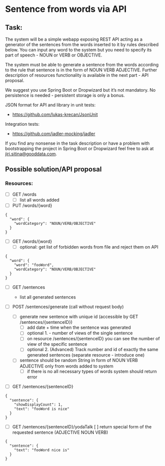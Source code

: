 # Sentence from words via API

## Task:
The system will be a simple webapp exposing REST API acting as a generator of the sentences from the words inserted to it by rules described below. You can input any word to the system but you need to specify its part of speech - NOUN or VERB or OBJECTIVE.

The system must be able to generate a sentence from the words according to the rule that sentence is in the form of NOUN VERB ADJECTIVE. Further description of resources functionality is available in the next part - API proposal.

We suggest you use Spring Boot or Dropwizard but it’s not mandatory. No persistence is needed -  persistent storage is only a bonus.

JSON format for API and library in unit tests:
  - https://github.com/lukas-krecan/JsonUnit
  
Integration tests:
  - https://github.com/jadler-mocking/jadler

If you find any nonsense in the task description or have a problem with bootstrapping the project in Spring Boot or Dropwizard feel free to ask at <jiri.sitina@gooddata.com>.

## Possible solution/API proposal
### Resources:

- [ ] GET /words
  - [ ] list all words added

- [ ] PUT /words/{word}
```
{
  "word": {
    "wordCategory": "NOUN/VERB/OBJECTIVE"
  }
}
```

- [ ] GET /words/{word}
  - [ ] optional: get list of forbidden words from file and reject them on API
```
{
  "word": {
    "word": "fooWord",
    "wordCategory": "NOUN/VERB/OBJECTIVE"
  }
}
```

- [ ] GET /sentences
  - list all generated sentences

- [ ] POST /sentences/generate (call without request body)
  - [ ] generate new sentence with unique id (accessible by GET /sentences/{sentenceID})
    - [ ] add date + time when the sentence was generated
    - [ ] optional 1. - number of views of the single sentence
    - [ ] on resource /sentences/{sentenceID}  you can see the number of view of the specific sentence
    - [ ] optional 2. (Advanced) Track number and id of exactly the same generated sentences (separate resource - introduce one)
  - [ ] sentence should be random String in form of NOUN VERB ADJECTIVE only from words added to system
    - [ ] if there is no all necessary types of words system should return error

- [ ] GET /sentences/{sentenceID}
```
{
  "sentence": {
    "showDisplayCount": 1,
    "text": "fooWord is nice"
  }
}
```

- [ ] GET /sentences/{sentenceID}/yodaTalk
  [ ] return special form of the requested sentence (ADJECTIVE NOUN VERB)
```
{
  "sentence": {
    "text": "fooWord nice is"
  }
}
```
